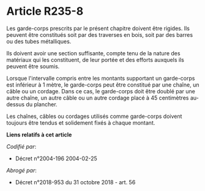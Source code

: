# Article R235-8

Les garde-corps prescrits par le présent chapitre doivent être rigides. Ils peuvent être constitués soit par des traverses en
bois, soit par des barres ou des tubes métalliques.

Ils doivent avoir une section suffisante, compte tenu de la nature des matériaux qui les constituent, de leur portée et des
efforts auxquels ils peuvent être soumis.

Lorsque l'intervalle compris entre les montants supportant un garde-corps est inférieur à 1 mètre, le garde-corps peut être
constitué par une chaîne, un câble ou un cordage. Dans ce cas, le garde-corps doit être doublé par une autre chaîne, un autre
câble ou un autre cordage placé à 45 centimètres au-dessus du plancher.

Les chaînes, câbles ou cordages utilisés comme garde-corps doivent toujours être tendus et solidement fixés à chaque montant.

**Liens relatifs à cet article**

_Codifié par_:

  - Décret n°2004-196 2004-02-25

_Abrogé par_:

  - Décret n°2018-953 du 31 octobre 2018 - art. 56
